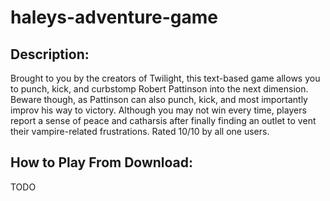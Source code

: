 # haleys-adventure-game

## Description:

Brought to you by the creators of Twilight, this text-based game allows you to punch, kick, and curbstomp Robert Pattinson into the next dimension. Beware though, as Pattinson can also punch, kick, and most importantly improv his way to victory. Although you may not win every time, players report a sense of peace and catharsis after finally finding an outlet to vent their vampire-related frustrations. Rated 10/10 by all one users.

## How to Play From Download:
TODO
